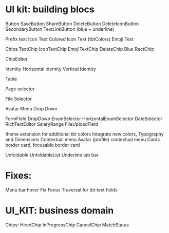 # UI kit: building blocs
Button
  SaveButton
  ShareButton
  DeleteButton
  DeleteIconButton  
  SecondaryButton
  TextLinkButton (blue + underline)

Prefix text
  Icon Text
    Colored Icon Text (tbtColors)
  Emoji Text

Chips
  TextChip
  IconTextChip
  EmojiTextChip
  DeleteChip
    Blue
  RectChip

ChipEditor

Identity
  Horizontal Identity
  Vertical Identity

Table

Page selector

File Selector

Avatar Menu Drop Down

FormField
  DropDown
  EnumSelector
    HorizontalEnumSelector
  DateSelector
  RichTextEditor
  SalaryRange
  FileUploadField

theme extension for additional tbt colors
Integrate new colors, Typography and Dimensions
Contextual menu
Avatar (profile) contextual menu
Cards
  border card,
  focusable border card

Unfoldable
UnfoldableList
Underline tab bar

# Fixes:
Menu bar hover
Fix Focus Traversal for tbt text fields

# UI_KIT: business domain
  Chips:
    HiredChip
    InProgressChip
    CancelChip
    MatchStatus
